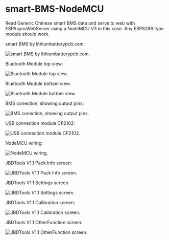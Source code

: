 # smart-BMS-NodeMCU
Read Generic Chinese smart BMS data and serve to web with ESPAsyncWebServer using a NodeMCU V3 in this case. Any ESP8266 type module should work.


smart BMS by lithiumbatterypcb.com:

![smart BMS by lithiumbatterypcb.com.](/images/BMS.jpg)

Bluetooth Module top view:

![Bluetooth Module top view.](/images/BluetoothModuleTOP.jpg)

Bluetooth Module bottom view:

![Bluetooth Module bottom view.](/images/BluetoothModuleBOTTOM.jpg)

BMS conection, showing output pins:

![BMS conection, showing output pins.](/images/BMSPinOuts.jpg)

USB connection module CP2102:

![USB connection module CP2102.](/images/USBtoTTLModule.jpg)

NodeMCU wiring:

![NodeMCU wiring.](/images/NodeMCU.jpg)

JBDTools V1.1 Pack Info screen:

![JBDTools V1.1 Pack Info screen.](/images/JBDToolsV1_1PackInfo.png)

JBDTools V1.1 Settings screen

![JBDTools V1.1 Settings screen.](/images/JBDToolsV1_1Settings.png)

JBDTools V1.1 Calibration screen:

![JBDTools V1.1 Calibration screen.](/images/JBDToolsV1_1Calibration.png)

JBDTools V1.1 OtherFunction screen:

![JBDTools V1.1 OtherFunction screen.](/images/JBDToolsV1_1OtherFunction.png)

